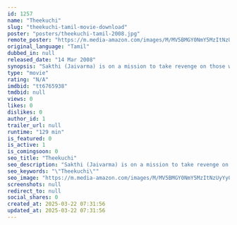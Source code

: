 ```yaml
---
id: 1257
name: "Theekuchi"
slug: "theekuchi-tamil-movie-download"
poster: "posters/theekuchi-tamil-2008.jpg"
remote_poster: "https://m.media-amazon.com/images/M/MV5BMGY0NmY5MzItNzUyYy00ZDdiLWFjNDUtM2Y5YTdlNzZlNThhXkEyXkFqcGdeQXVyNTM3MDMyMDQ@._V1_SX300.jpg"
original_language: "Tamil"
dubbed_in: null
released_date: "14 Mar 2008"
synopsis: "Sakthi (Jaivarma) is on a mission to take revenge on those who usurped government land and killed his mother (Bhanupriya) who wanted to construct a school there. Instead a local illicit ..."
type: "movie"
rating: "N/A"
imdbid: "tt6765938"
tmdbid: null
views: 0
likes: 0
dislikes: 0
author_id: 1
trailer_url: null
runtime: "129 min"
is_featured: 0
is_active: 1
is_comingsoon: 0
seo_title: "Theekuchi"
seo_description: "Sakthi (Jaivarma) is on a mission to take revenge on those who usurped government land and killed his mother (Bhanupriya) who wanted to construct a school there. Instead a local illicit ..."
seo_keywords: "\"Theekuchi\""
seo_image: "https://m.media-amazon.com/images/M/MV5BMGY0NmY5MzItNzUyYy00ZDdiLWFjNDUtM2Y5YTdlNzZlNThhXkEyXkFqcGdeQXVyNTM3MDMyMDQ@._V1_SX300.jpg"
screenshots: null
redirect_to: null
social_shares: 0
created_at: 2025-03-22 07:31:56
updated_at: 2025-03-22 07:31:56
---
```


